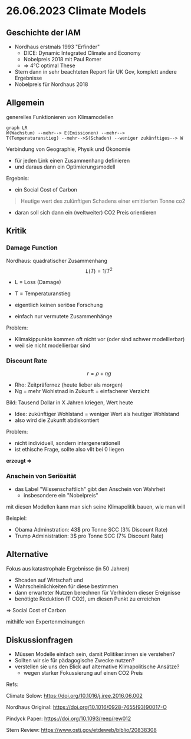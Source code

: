# 26.06.2023 Climate Models

## Geschichte der IAM

-   Nordhaus erstmals 1993 "Erfinder"
    -   DICE: Dynamic Integrated Climate and Economy
    -   Nobelpreis 2018 mit Paul Romer
    -   =\> 4°C optimal These
-   Stern dann in sehr beachteten Report für UK Gov, komplett andere Ergebnisse
-   Nobelpreis für Nordhaus 2018

## Allgemein

generelles Funktionieren von Klimamodellen

``` mermaid
graph LR
W(Wachstum) --mehr--> E(Emissionen) --mehr--> 
T(Temperaturanstieg) --mehr-->S(Schaden) --weniger zukünftiges--> W
```

Verbindung von Geographie, Physik und Ökonomie

-   für jeden Link einen Zusammenhang definieren
-   und daraus dann ein Optimierungsmodell

Ergebnis:

-   ein Social Cost of Carbon

> Heutige wert des zulünftigen Schadens einer emittierten Tonne co2

-   daran soll sich dann ein (weltweiter) CO2 Preis orientieren

## Kritik

### Damage Function

Nordhaus: quadratischer Zusammenhang
$$
L(T) = 1/ T^2
$$

- L = Loss (Damage)
- T = Temperaturanstieg 



-   eigentlich keinen seriöse Forschung
-   einfach nur vermutete Zusammenhänge

Problem:

-   Klimakippunkte kommen oft nicht vor (oder sind schwer modellierbar)
-   weil sie nicht modellierbar sind

### Discount Rate

$$
r = \rho + η g
$$

- Rho: Zeitpräfernez (heute lieber als morgen)
- Ng = mehr Wohlstnad in Zukunft = einfacherer Verzicht

Bild: Tausend Dollar in X Jahren kriegen, Wert heute

-   Idee: zukünftiger Wohlstand = weniger Wert als heutiger Wohlstand
-   also wird die Zukunft abdiskontiert

Problem:

-   nicht individuell, sondern intergenerationell
-   ist ethische Frage, sollte also vllt bei 0 liegen



**erzeugt =>**

### Anschein von Seriösität

-   das Label "Wissenschaftlich" gibt den Anschein von Wahrheit
    -   insbesondere ein "Nobelpreis"

mit diesen Modellen kann man sich seine Klimapolitik bauen, wie man will

Beispiel:

- Obama Adminstration: 43$ pro Tonne SCC (3% Discount Rate)
- Trump Administration: 3$ pro Tonne SCC (7% Discount Rate)



## Alternative

Fokus aus katastrophale Ergebnisse (in 50 Jahren)

-   Shcaden auf Wirtschaft und
-   Wahrscheinlichkeiten für diese bestimmen
-   dann erwarteter Nutzen berechnen für Verhindern dieser Ereignisse
-   benötigte Reduktion (T CO2), um diesen Punkt zu erreichen

=\> Social Cost of Carbon

mithilfe von Expertenmeinungen

## Diskussionfragen

-   Müssen Modelle einfach sein, damit Politiker:innen sie verstehen?
-   Sollten wir sie für pädagogische Zwecke nutzen?
-   verstellen sie uns den Blick auf alternative Klimapolitische Ansätze?
    -   wegen starker Fokussierung auf einen CO2 Preis



Refs:

Climate Solow: https://doi.org/10.1016/j.iree.2016.06.002

Nordhaus Original: https://doi.org/10.1016/0928-7655(93)90017-O

Pindyck Paper: https://doi.org/10.1093/reep/rew012

Stern Review: https://www.osti.gov/etdeweb/biblio/20838308